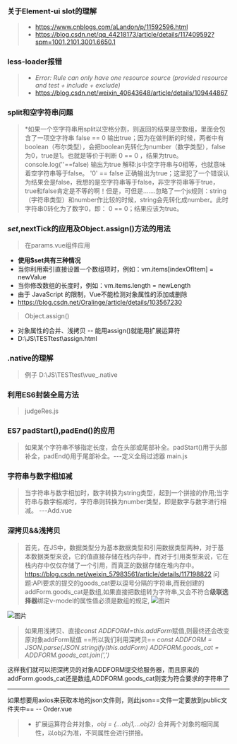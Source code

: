 ### 关于Element-ui slot的理解
> * https://www.cnblogs.com/aLandon/p/11592596.html
> * https://blog.csdn.net/qq_44218173/article/details/117409592?spm=1001.2101.3001.6650.1

### less-loader报错
> * *Error: Rule can only have one resource source (provided resource and test + include + exclude)*
> * https://blog.csdn.net/weixin_40643648/article/details/109444867

### split和空字符串问题
> *如果一个空字符串用split以空格分割，则返回的结果是空数组，里面会包含了一项空字符串
> false == 0 输出true；因为在做判断的时候，两者中有boolean（布尔类型），会把boolean先转化为number（数字类型），false为0，true是1。也就是等价于判断 0 == 0 ，结果为true。
> console.log(''==false) 输出为true 解释:js中空字符串与0相等，也就意味着空字符串等于false。
> '0' == false 正确输出为true；这里犯了一个错误认为结果会是false，我想的是空字符串等于false，非空字符串等于true，true和false肯定是不等的啊！但是，可但是.......忽略了一个js规则：string（字符串类型）和number作比较的时候，string会先转化成number。此时字符串0转化为了数字0，即： 0 == 0；结果应该为true。

### $set,$nextTick的应用及Object.assign()方法的用法
> 在params.vue组件应用
> 
  * **使用$set共有三种情况**
  * 当你利用索引直接设置一个数组项时，例如：vm.items[indexOfItem] = newValue
  * 当你修改数组的长度时，例如：vm.items.length = newLength
  * 由于 JavaScript 的限制，Vue不能检测对象属性的添加或删除
  * https://blog.csdn.net/Oralinge/article/details/103567230
> Object.assign()
  * 对象属性的合并、浅拷贝 -- 能用assign()就能用扩展运算符
  * D:\JS\TESTtest\assign.html


### .native的理解
> 例子 D:\JS\TESTtest\vue_.native

### 利用ES6封装全局方法
> judgeRes.js

### ES7 padStart(),padEnd()的应用
>  如果某个字符串不够指定长度，会在头部或尾部补全。padStart()用于头部补全，padEnd()用于尾部补全。---定义全局过滤器 main.js

### 字符串与数字相加减
> 当字符串与数字相加时，数字转换为string类型，起到一个拼接的作用;当字符串与数字相减时，字符串则转换为number类型，即是数字与数字进行相减。 ---Add.vue

### 深拷贝&&浅拷贝
>首先，在JS中，数据类型分为基本数据类型和引用数据类型两种，对于基本数据类型来说，它的值直接存储在栈内存中，而对于引用类型来说，它在栈内存中仅仅存储了一个引用，而真正的数据存储在堆内存中。
https://blog.csdn.net/weixin_57983561/article/details/117198822
> 问题:API要求的提交的goods_cat要以逗号分隔的字符串,而我创建的addForm.goods_cat是数组,如果直接把数组转为字符串,又会不符合**级联选择器**绑定v-model的属性值必须是数组的规定,
![图片](https://img-blog.csdnimg.cn/01f61b2cc5064afba25246d6677b9a66.png?x-oss-process=image/watermark,type_d3F5LXplbmhlaQ,shadow_50,text_Q1NETiBAd2VpeGluXzQ2NTgzODA1,size_10,color_FFFFFF,t_70,g_se,x_16)

![图片](https://img-blog.csdnimg.cn/b971c9afaa4141bfba424d69631c0d39.png?x-oss-process=image/watermark,type_d3F5LXplbmhlaQ,shadow_50,text_Q1NETiBAd2VpeGluXzQ2NTgzODA1,size_20,color_FFFFFF,t_70,g_se,x_16)

> 如果用浅拷贝、直接*const ADDFORM=this.addForm*赋值,则最终还会改变原对象addForm赋值
> ==所以我们利用深拷贝==
> *const ADDFORM = JSON.parse(JSON.stringify(this.addForm)* 
> *ADDFORM.goods_cat = ADDFORM.goods_cat.join(',')*

这样我们就可以把深拷贝的对象ADDFORM提交给服务器，而且原来的addForm.goods_cat还是数组,ADDFORM.goods_cat则变为符合要求的字符串了

***
如果想要用axios来获取本地的json文件则，则此json==文件一定要放到public文件夹中==
  -- Order.vue

> * 扩展运算符合并对象，*obj = {...obj1,...obj2}* 合并两个对象的相同属性，以obj2为准，不同属性会进行拼接。